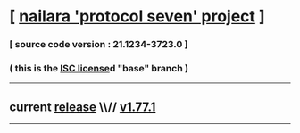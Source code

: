
# [ [nailara 'protocol seven' project](http://nailara.network/) ]

### [ source code version : 21.1234-3723.0 ]

### ( this is the [ISC license](license)d "base" branch )
---
## current [release](https://github.com/taekiten/nailara/releases) \\\\// [v1.77.1](https://github.com/taekiten/nailara/releases/tag/v1.77.1)
---
